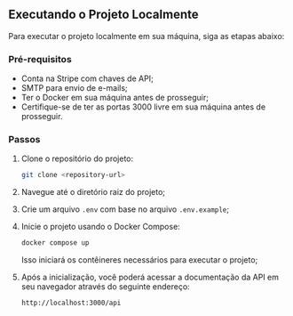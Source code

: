 ## Executando o Projeto Localmente

Para executar o projeto localmente em sua máquina, siga as etapas abaixo:

### Pré-requisitos

- Conta na Stripe com chaves de API;
- SMTP para envio de e-mails;
- Ter o Docker em sua máquina antes de prosseguir;
- Certifique-se de ter as portas 3000 livre em sua máquina antes de prosseguir.

### Passos

1. Clone o repositório do projeto:

   ```bash
   git clone <repository-url>
   ```

2. Navegue até o diretório raiz do projeto;

3. Crie um arquivo `.env` com base no arquivo `.env.example`;

4. Inicie o projeto usando o Docker Compose:

   ```bash
   docker compose up
   ```

   Isso iniciará os contêineres necessários para executar o projeto;

5. Após a inicialização, você poderá acessar a documentação da API em seu navegador através do seguinte endereço:

   ```bash
   http://localhost:3000/api
   ```
